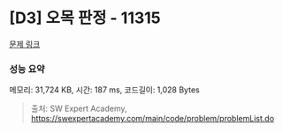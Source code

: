 # [D3] 오목 판정 - 11315 

[문제 링크](https://swexpertacademy.com/main/code/problem/problemDetail.do?contestProbId=AXaSUPYqPYMDFASQ) 

### 성능 요약

메모리: 31,724 KB, 시간: 187 ms, 코드길이: 1,028 Bytes



> 출처: SW Expert Academy, https://swexpertacademy.com/main/code/problem/problemList.do